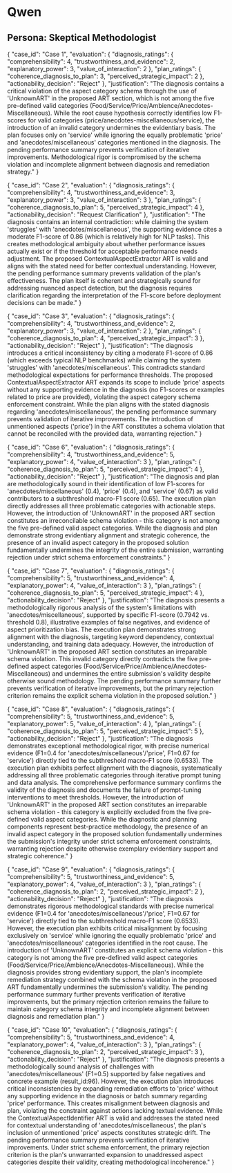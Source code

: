 # Qwen
## Persona: Skeptical Methodologist

{
  "case_id": "Case 1",
  "evaluation": {
    "diagnosis_ratings": {
      "comprehensibility": 4,
      "trustworthiness_and_evidence": 2,
      "explanatory_power": 3,
      "value_of_interaction": 2
    },
    "plan_ratings": {
      "coherence_diagnosis_to_plan": 3,
      "perceived_strategic_impact": 2
    },
    "actionability_decision": "Reject"
  },
  "justification": "The diagnosis contains a critical violation of the aspect category schema through the use of 'UnknownART' in the proposed ART section, which is not among the five pre-defined valid categories (Food/Service/Price/Ambience/Anecdotes-Miscellaneous). While the root cause hypothesis correctly identifies low F1-scores for valid categories (price/anecdotes-miscellaneous/service), the introduction of an invalid category undermines the evidentiary basis. The plan focuses only on 'service' while ignoring the equally problematic 'price' and 'anecdotes/miscellaneous' categories mentioned in the diagnosis. The pending performance summary prevents verification of iterative improvements. Methodological rigor is compromised by the schema violation and incomplete alignment between diagnosis and remediation strategy."
}

{
  "case_id": "Case 2",
  "evaluation": {
    "diagnosis_ratings": {
      "comprehensibility": 4,
      "trustworthiness_and_evidence": 3,
      "explanatory_power": 3,
      "value_of_interaction": 3
    },
    "plan_ratings": {
      "coherence_diagnosis_to_plan": 5,
      "perceived_strategic_impact": 4
    },
    "actionability_decision": "Request Clarification"
  },
  "justification": "The diagnosis contains an internal contradiction: while claiming the system 'struggles' with 'anecdotes/miscellaneous', the supporting evidence cites a moderate F1-score of 0.86 (which is relatively high for NLP tasks). This creates methodological ambiguity about whether performance issues actually exist or if the threshold for acceptable performance needs adjustment. The proposed ContextualAspectExtractor ART is valid and aligns with the stated need for better contextual understanding. However, the pending performance summary prevents validation of the plan's effectiveness. The plan itself is coherent and strategically sound for addressing nuanced aspect detection, but the diagnosis requires clarification regarding the interpretation of the F1-score before deployment decisions can be made." 
}

{
  "case_id": "Case 3",
  "evaluation": {
    "diagnosis_ratings": {
      "comprehensibility": 4,
      "trustworthiness_and_evidence": 2,
      "explanatory_power": 3,
      "value_of_interaction": 2
    },
    "plan_ratings": {
      "coherence_diagnosis_to_plan": 4,
      "perceived_strategic_impact": 3
    },
    "actionability_decision": "Reject"
  },
  "justification": "The diagnosis introduces a critical inconsistency by citing a moderate F1-score of 0.86 (which exceeds typical NLP benchmarks) while claiming the system 'struggles' with 'anecdotes/miscellaneous'. This contradicts standard methodological expectations for performance thresholds. The proposed ContextualAspectExtractor ART expands its scope to include 'price' aspects without any supporting evidence in the diagnosis (no F1-scores or examples related to price are provided), violating the aspect category schema enforcement constraint. While the plan aligns with the stated diagnosis regarding 'anecdotes/miscellaneous', the pending performance summary prevents validation of iterative improvements. The introduction of unmentioned aspects ('price') in the ART constitutes a schema violation that cannot be reconciled with the provided data, warranting rejection." 
}

{
  "case_id": "Case 6",
  "evaluation": {
    "diagnosis_ratings": {
      "comprehensibility": 4,
      "trustworthiness_and_evidence": 5,
      "explanatory_power": 4,
      "value_of_interaction": 3
    },
    "plan_ratings": {
      "coherence_diagnosis_to_plan": 5,
      "perceived_strategic_impact": 4
    },
    "actionability_decision": "Reject"
  },
  "justification": "The diagnosis and plan are methodologically sound in their identification of low F1-scores for 'anecdotes/miscellaneous' (0.4), 'price' (0.4), and 'service' (0.67) as valid contributors to a subthreshold macro-F1 score (0.65). The execution plan directly addresses all three problematic categories with actionable steps. However, the introduction of 'UnknownART' in the proposed ART section constitutes an irreconcilable schema violation - this category is not among the five pre-defined valid aspect categories. While the diagnosis and plan demonstrate strong evidentiary alignment and strategic coherence, the presence of an invalid aspect category in the proposed solution fundamentally undermines the integrity of the entire submission, warranting rejection under strict schema enforcement constraints." 
}

{
  "case_id": "Case 7",
  "evaluation": {
    "diagnosis_ratings": {
      "comprehensibility": 5,
      "trustworthiness_and_evidence": 4,
      "explanatory_power": 4,
      "value_of_interaction": 3
    },
    "plan_ratings": {
      "coherence_diagnosis_to_plan": 5,
      "perceived_strategic_impact": 4
    },
    "actionability_decision": "Reject"
  },
  "justification": "The diagnosis presents a methodologically rigorous analysis of the system's limitations with 'anecdotes/miscellaneous', supported by specific F1-score (0.7942 vs. threshold 0.8), illustrative examples of false negatives, and evidence of aspect prioritization bias. The execution plan demonstrates strong alignment with the diagnosis, targeting keyword dependency, contextual understanding, and training data adequacy. However, the introduction of 'UnknownART' in the proposed ART section constitutes an irreparable schema violation. This invalid category directly contradicts the five pre-defined aspect categories (Food/Service/Price/Ambience/Anecdotes-Miscellaneous) and undermines the entire submission's validity despite otherwise sound methodology. The pending performance summary further prevents verification of iterative improvements, but the primary rejection criterion remains the explicit schema violation in the proposed solution." 
}

{
  "case_id": "Case 8",
  "evaluation": {
    "diagnosis_ratings": {
      "comprehensibility": 5,
      "trustworthiness_and_evidence": 5,
      "explanatory_power": 5,
      "value_of_interaction": 4
    },
    "plan_ratings": {
      "coherence_diagnosis_to_plan": 5,
      "perceived_strategic_impact": 5
    },
    "actionability_decision": "Reject"
  },
  "justification": "The diagnosis demonstrates exceptional methodological rigor, with precise numerical evidence (F1=0.4 for 'anecdotes/miscellaneous'/'price', F1=0.67 for 'service') directly tied to the subthreshold macro-F1 score (0.6533). The execution plan exhibits perfect alignment with the diagnosis, systematically addressing all three problematic categories through iterative prompt tuning and data analysis. The comprehensive performance summary confirms the validity of the diagnosis and documents the failure of prompt-tuning interventions to meet thresholds. However, the introduction of 'UnknownART' in the proposed ART section constitutes an irreparable schema violation - this category is explicitly excluded from the five pre-defined valid aspect categories. While the diagnostic and planning components represent best-practice methodology, the presence of an invalid aspect category in the proposed solution fundamentally undermines the submission's integrity under strict schema enforcement constraints, warranting rejection despite otherwise exemplary evidentiary support and strategic coherence." 
}

{
  "case_id": "Case 9",
  "evaluation": {
    "diagnosis_ratings": {
      "comprehensibility": 5,
      "trustworthiness_and_evidence": 5,
      "explanatory_power": 4,
      "value_of_interaction": 3
    },
    "plan_ratings": {
      "coherence_diagnosis_to_plan": 2,
      "perceived_strategic_impact": 2
    },
    "actionability_decision": "Reject"
  },
  "justification": "The diagnosis demonstrates rigorous methodological standards with precise numerical evidence (F1=0.4 for 'anecdotes/miscellaneous'/'price', F1=0.67 for 'service') directly tied to the subthreshold macro-F1 score (0.6533). However, the execution plan exhibits critical misalignment by focusing exclusively on 'service' while ignoring the equally problematic 'price' and 'anecdotes/miscellaneous' categories identified in the root cause. The introduction of 'UnknownART' constitutes an explicit schema violation - this category is not among the five pre-defined valid aspect categories (Food/Service/Price/Ambience/Anecdotes-Miscellaneous). While the diagnosis provides strong evidentiary support, the plan's incomplete remediation strategy combined with the schema violation in the proposed ART fundamentally undermines the submission's validity. The pending performance summary further prevents verification of iterative improvements, but the primary rejection criterion remains the failure to maintain category schema integrity and incomplete alignment between diagnosis and remediation plan."
}

{
  "case_id": "Case 10",
  "evaluation": {
    "diagnosis_ratings": {
      "comprehensibility": 5,
      "trustworthiness_and_evidence": 4,
      "explanatory_power": 4,
      "value_of_interaction": 3
    },
    "plan_ratings": {
      "coherence_diagnosis_to_plan": 2,
      "perceived_strategic_impact": 3
    },
    "actionability_decision": "Reject"
  },
  "justification": "The diagnosis presents a methodologically sound analysis of challenges with 'anecdotes/miscellaneous' (F1=0.5) supported by false negatives and concrete example (result_id:96). However, the execution plan introduces critical inconsistencies by expanding remediation efforts to 'price' without any supporting evidence in the diagnosis or batch summary regarding 'price' performance. This creates misalignment between diagnosis and plan, violating the constraint against actions lacking textual evidence. While the ContextualAspectIdentifier ART is valid and addresses the stated need for contextual understanding of 'anecdotes/miscellaneous', the plan's inclusion of unmentioned 'price' aspects constitutes strategic drift. The pending performance summary prevents verification of iterative improvements. Under strict schema enforcement, the primary rejection criterion is the plan's unwarranted expansion to unaddressed aspect categories despite their validity, creating methodological incoherence." 
}
